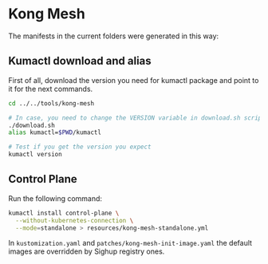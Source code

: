 # Kong Mesh

The manifests in the current folders were generated in this way:

## Kumactl download and alias

First of all, download the version you need for kumactl package and point to it for the next commands.
```bash
cd ../../tools/kong-mesh

# In case, you need to change the VERSION variable in download.sh script
./download.sh
alias kumactl=$PWD/kumactl

# Test if you get the version you expect
kumactl version

```

## Control Plane

Run the following command:

```bash
kumactl install control-plane \
  --without-kubernetes-connection \
  --mode=standalone > resources/kong-mesh-standalone.yml

```

In `kustomization.yaml` and `patches/kong-mesh-init-image.yaml` the default images are overridden by Sighup registry ones.
